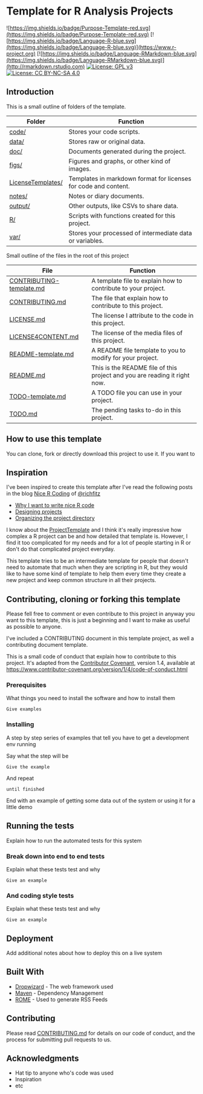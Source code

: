 # Template for R Analysis Projects

![https://img.shields.io/badge/Purpose-Template-red.svg](https://img.shields.io/badge/Purpose-Template-red.svg)
[![https://img.shields.io/badge/Language-R-blue.svg](https://img.shields.io/badge/Language-R-blue.svg)](https://www.r-project.org)
[![https://img.shields.io/badge/Language-RMarkdown-blue.svg](https://img.shields.io/badge/Language-RMarkdown-blue.svg)](http://rmarkdown.rstudio.com)
[![License: GPL v3](https://img.shields.io/badge/License-GPL%20v3-blue.svg)](https://www.gnu.org/licenses/gpl-3.0)
[![License: CC BY-NC-SA 4.0](https://img.shields.io/badge/License-CC%20BY--NC--SA%204.0-lightgrey.svg)](https://creativecommons.org/licenses/by-nc-sa/4.0/)


## Introduction 


This is a small outline of folders of the template.  

| Folder | Function |
|--------|-------------|
| [code/](code/) | Stores your code scripts. 
| [data/](data/) | Stores raw or original data. 
| [doc/](doc/) | Documents generated during the project. 
| [figs/](figs/) | Figures and graphs, or other kind of images. 
| [LicenseTemplates/](LicenseTemplates/) | Templates in markdown format for licenses for code and content. 
| [notes/](notes/) | Notes or diary documents. 
| [output/](output/) | Other outputs, like CSVs to share data. 
| [R/](R/) | Scripts with functions created for this project. 
| [var/](var/) | Stores your processed of intermediate data or variables. 

Small outline of the files in the root of this project

| File | Function |
|------|----------|
| [CONTRIBUTING-template.md](CONTRIBUTING-template.md) | A template file to explain how to contribute to your project. 
| [CONTRIBUTING.md](CONTRIBUTING.md) | The file that explain how to contribute to this project.  
| [LICENSE.md](LICENSE.md) | The license I attribute to the code in this project. 
| [LICENSE4CONTENT.md](LICENSE4CONTENT.md) | The license of the media files of this project. 
| [README-template.md](README-template.md) | A README file template to you to modify for your project. 
| [README.md](README.md) | This is the README file of this project and you are reading it right now.  
| [TODO-template.md](TODO-template.md) | A TODO file you can use in your project. 
| [TODO.md](TODO.md) | The pending tasks to-do in this project. 

## How to use this template

You can clone, fork or directly download this project to use it. If you want to 


## Inspiration

I've been inspired to create this template after I've read the following posts in the blog [Nice R Coding](https://richfitz.github.io/) of [@richfitz](https://github.com/richfitz)

* [Why I want to write nice R code](https://nicercode.github.io/blog/2013-04-05-why-nice-code/)
* [Designing projects](https://nicercode.github.io/blog/2013-04-05-projects/)
* [Organizing the project directory](https://nicercode.github.io/blog/2013-05-17-organising-my-project/)

I know about the [ProjectTemplate](http://projecttemplate.net/) and I think it's really impressive how complex a R project can be and how detailed that template is. However, I find it too complicated for my needs and for a lot of people starting in R or don't do that complicated project everyday. 

This template tries to be an intermediate template for people that doesn't need to automate that much when they are scripting in R, but they would like to have some kind of template to help them every time they create a new project and keep common structure in all their projects.

## Contributing, cloning or forking this template

Please fell free to comment or even contribute to this project in anyway you want to this template, this is just a beginning and I want to make as useful as possible to anyone. 

I've included a CONTRIBUTING document in this template project, as well a contributing document template. 

This is a small code of conduct that explain how to contribute to this project. It's adapted from the [Contributor Covenant][homepage], version 1.4, available at https://www.contributor-covenant.org/version/1/4/code-of-conduct.html 

### Prerequisites

What things you need to install the software and how to install them

```
Give examples
```

### Installing

A step by step series of examples that tell you have to get a development env running

Say what the step will be

```
Give the example
```

And repeat

```
until finished
```

End with an example of getting some data out of the system or using it for a little demo

## Running the tests

Explain how to run the automated tests for this system

### Break down into end to end tests

Explain what these tests test and why

```
Give an example
```

### And coding style tests

Explain what these tests test and why

```
Give an example
```

## Deployment

Add additional notes about how to deploy this on a live system

## Built With

* [Dropwizard](http://www.dropwizard.io/1.0.2/docs/) - The web framework used
* [Maven](https://maven.apache.org/) - Dependency Management
* [ROME](https://rometools.github.io/rome/) - Used to generate RSS Feeds

## Contributing

Please read [CONTRIBUTING.md](/CONTRIBUTING.md) for details on our code of conduct, and the process for submitting pull requests to us.

## Acknowledgments

* Hat tip to anyone who's code was used
* Inspiration
* etc

[homepage]:https://www.contributor-covenant.org